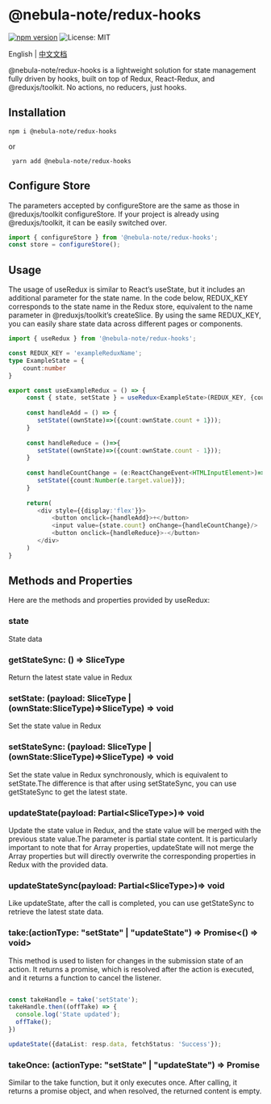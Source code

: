 # @nebula-note/redux-hooks

[![npm version](https://img.shields.io/npm/v/@nebula-note/redux-hooks.svg?style=flat-square)](https://www.npmjs.com/package/@nebula-note/redux-hooks)
<img alt="License: MIT" src="https://img.shields.io/badge/License-MIT-yellow.svg" />

English | [中文文档](README_CN.md)

@nebula-note/redux-hooks is a lightweight solution for state management fully driven by hooks, built on top of Redux, React-Redux, and @reduxjs/toolkit. No actions, no reducers, just hooks.


## Installation

``` 
npm i @nebula-note/redux-hooks 
```

or

```
 yarn add @nebula-note/redux-hooks
 ```

## Configure Store

The parameters accepted by configureStore are the same as those in @reduxjs/toolkit configureStore. If your project is
already using @reduxjs/toolkit, it can be easily switched over.

``` typescript
import { configureStore } from '@nebula-note/redux-hooks';
const store = configureStore();
```

## Usage

The usage of useRedux is similar to React’s useState, but it includes an additional parameter for the state name. In the code below, REDUX_KEY corresponds to the state name in the Redux store, equivalent to the name parameter in @reduxjs/toolkit’s createSlice. By using the same REDUX_KEY, you can easily share state data across different pages or components.

``` typescript
import { useRedux } from '@nebula-note/redux-hooks';

const REDUX_KEY = 'exampleReduxName';
type ExampleState = {
    count:number
}

export const useExampleRedux = () => {
     const { state, setState } = useRedux<ExampleState>(REDUX_KEY, {count:0});
     
     const handleAdd = () => {
        setState((ownState)=>({count:ownState.count + 1}));
     }
     
     const handleReduce = ()=>{
        setState((ownState)=>({count:ownState.count - 1}));
     }
     
     const handleCountChange = (e:ReactChangeEvent<HTMLInputElement>)=>{
        setState({count:Number(e.target.value)});
     }
        
     return(
        <div style={{display:'flex'}}>
            <button onclick={handleAdd}>+</button>
            <input value={state.count} onChange={handleCountChange}/>
            <button onclick={handleReduce}>-</button>
        </div>
     )
}

```

## Methods and Properties

Here are the methods and properties provided by useRedux:

### state

State data

### getStateSync: () => SliceType

Return the latest state value in Redux

### setState: (payload: SliceType | (ownState:SliceType)=>SliceType) => void

Set the state value in Redux

### setStateSync: (payload: SliceType | (ownState:SliceType)=>SliceType) => void

Set the state value in Redux synchronously, which is equivalent to setState.The difference is that after using
setStateSync, you can use getStateSync to get the latest state.

### updateState(payload: Partial\<SliceType\>)=> void

Update the state value in Redux, and the state value will be merged with the previous state value.The parameter is
partial state content. It is particularly important to note that for Array properties, updateState will not merge the
Array properties but will directly overwrite the corresponding properties in Redux with the provided data.

### updateStateSync(payload: Partial\<SliceType\>)=> void

Like updateState, after the call is completed, you can use getStateSync to retrieve the latest state
data.

### take:(actionType: "setState" | "updateState") => Promise<() => void>

This method is used to listen for changes in the submission state of an action. It returns a promise, which is
resolved after the action is executed, and it returns a function to cancel the listener.

```typescript

const takeHandle = take('setState');
takeHandle.then((offTake) => {
  console.log('State updated');
  offTake();
})

updateState({dataList: resp.data, fetchStatus: 'Success'});

```

### takeOnce: (actionType: "setState" | "updateState") => Promise<void>

Similar to the take function, but it only executes once. After calling, it returns a promise object, and
when resolved, the returned content is empty.


